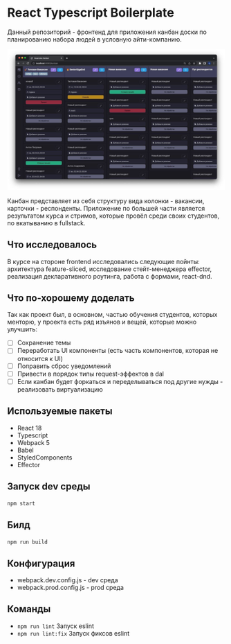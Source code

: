 # React Typescript Boilerplate 


Данный репозиторий - фронтенд для приложения канбан доски по планированию набора людей в условную айти-компанию.

![](./docs/screen.jpg)

Канбан представляет из себя структуру вида колонки - вакансии, карточки - респонденты.
Приложение по большей части является результатом курса и стримов, которые провёл среди своих студентов, по вкатыванию в fullstack.

## Что исследовалось

В курсе на стороне frontend исследовались следующие пойнты: архитектура feature-sliced, исследование стейт-менеджера effector, реализация декларативного роутинга, работа с формами, react-dnd.

## Что по-хорошему доделать

Так как проект был, в основном, частью обучения студентов, которых менторю, у проекта есть ряд изъянов и вещей, которые можно улучшить:

- [ ] Сохранение темы 
- [ ] Переработать UI компоненты (есть часть компонентов, которая не относится к UI)
- [ ] Поправить сброс уведомлений
- [ ] Привести в порядок типы request-эффектов в dal
- [ ] Если канбан будет форкаться и переделываться под другие нужды - реализовать виртуализацию

## Используемые пакеты

- React 18
- Typescript 
- Webpack 5
- Babel  
- StyledComponents 
- Effector 

## Запуск dev среды 

`npm start`

## Билд

`npm run build`

## Конфигурация

- webpack.dev.config.js - dev среда
- webpack.prod.config.js - prod среда

## Команды 

- `npm run lint` Запуск eslint 
- `npm run lint:fix` Запуск фиксов eslint 

